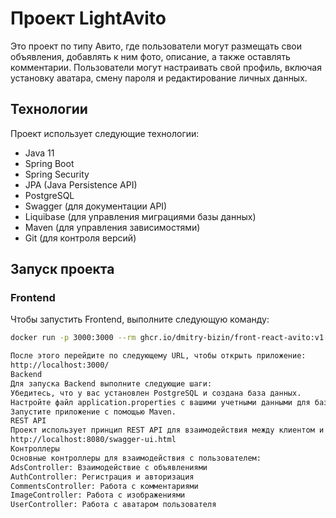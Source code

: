 
 # Проект LightAvito

Это проект по типу Авито, где пользователи могут размещать свои объявления, добавлять к ним фото, описание, а также оставлять комментарии. Пользователи могут настраивать свой профиль, включая установку аватара, смену пароля и редактирование личных данных.
## Технологии

Проект использует следующие технологии:
- Java 11
- Spring Boot
- Spring Security
- JPA (Java Persistence API)
- PostgreSQL
- Swagger (для документации API)
- Liquibase (для управления миграциями базы данных)
- Maven (для управления зависимостями)
- Git (для контроля версий)

## Запуск проекта

### Frontend

Чтобы запустить Frontend, выполните следующую команду:

```bash
docker run -p 3000:3000 --rm ghcr.io/dmitry-bizin/front-react-avito:v1.21

После этого перейдите по следующему URL, чтобы открыть приложение:
http://localhost:3000/
Backend
Для запуска Backend выполните следующие шаги:
Убедитесь, что у вас установлен PostgreSQL и создана база данных.
Настройте файл application.properties с вашими учетными данными для базы данных.
Запустите приложение с помощью Maven.
REST API
Проект использует принцип REST API для взаимодействия между клиентом и сервером. Основные эндпоинты и их описание можно найти в документации Swagger, доступной по адресу:
http://localhost:8080/swagger-ui.html
Контроллеры
Основные контроллеры для взаимодействия с пользователем:
AdsController: Взаимодействие с объявлениями
AuthController: Регистрация и авторизация
CommentsController: Работа с комментариями
ImageController: Работа с изображениями
UserController: Работа с аватаром пользователя

